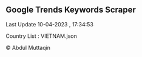 

## Google Trends Keywords Scraper 
 
Last Update 10-04-2023 , 17:34:53

Country List :
VIETNAM.json



© Abdul Muttaqin 
